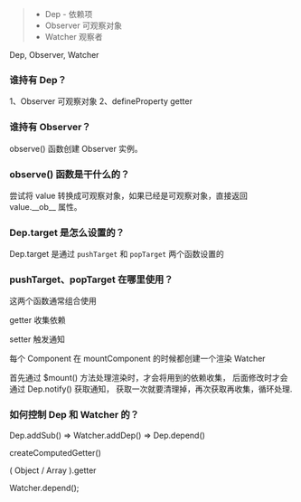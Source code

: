 > - Dep - 依赖项
> - Observer 可观察对象
> - Watcher 观察者

Dep, Observer, Watcher

### 谁持有 Dep？

1、Observer 可观察对象
2、defineProperty getter

### 谁持有 Observer？

observe() 函数创建 Observer 实例。

### observe() 函数是干什么的？

尝试将 value 转换成可观察对象，如果已经是可观察对象，直接返回 value.\_\_ob\_\_ 属性。

<!-- 转换成可观察对象后，每个属性持有一个 -->

### Dep.target 是怎么设置的？

Dep.target 是通过 `pushTarget` 和 `popTarget` 两个函数设置的

### pushTarget、popTarget 在哪里使用？

这两个函数通常组合使用

getter 收集依赖

setter 触发通知

每个 Component 在 mountComponent 的时候都创建一个渲染 Watcher

首先通过 $mount() 方法处理渲染时，才会将用到的依赖收集，
后面修改时才会通过 Dep.notify() 获取通知，
获取一次就要清理掉，再次获取再收集，循环处理.

### 如何控制 Dep 和 Watcher 的？

Dep.addSub() => Watcher.addDep() => Dep.depend()

createComputedGetter()

( Object / Array ).getter

Watcher.depend();
